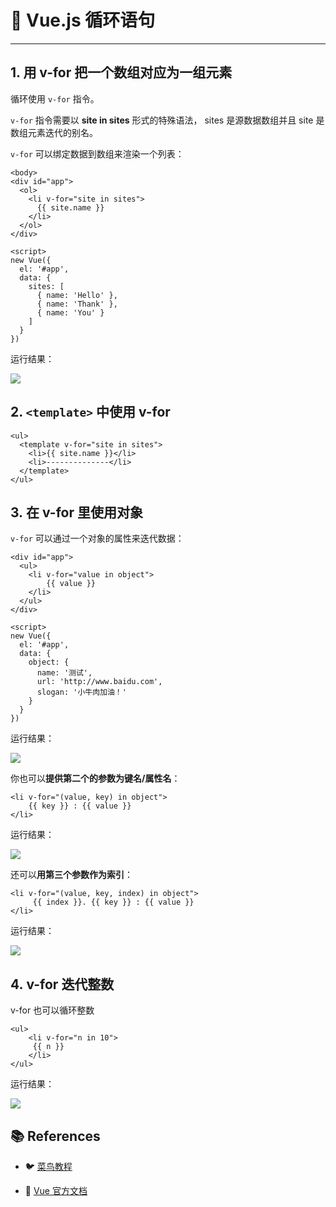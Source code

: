 # 🚢 Vue.js 循环语句

---

## 1. 用 v-for 把一个数组对应为一组元素
循环使用 `v-for` 指令。

`v-for` 指令需要以 **site in sites** 形式的特殊语法， sites 是源数据数组并且 site 是数组元素迭代的别名。

`v-for` 可以绑定数据到数组来渲染一个列表：

```vue
<body>
<div id="app">
  <ol>
    <li v-for="site in sites">
      {{ site.name }}
    </li>
  </ol>
</div>

<script>
new Vue({
  el: '#app',
  data: {
    sites: [
      { name: 'Hello' },
      { name: 'Thank' },
      { name: 'You' }
    ]
  }
})
```
运行结果：

![](https://gitee.com/veal98/images/raw/master/img/20200731215206.png)

## 2. `<template>` 中使用 v-for


```vue
<ul>
  <template v-for="site in sites">
    <li>{{ site.name }}</li>
    <li>--------------</li>
  </template>
</ul>
```
## 3. 在 v-for 里使用对象
`v-for` 可以通过一个对象的属性来迭代数据：

```vue
<div id="app">
  <ul>
    <li v-for="value in object">
    	{{ value }}
    </li>
  </ul>
</div>

<script>
new Vue({
  el: '#app',
  data: {
    object: {
      name: '测试',
      url: 'http://www.baidu.com',
      slogan: '小牛肉加油！'
    }
  }
})
```
运行结果：

![](https://gitee.com/veal98/images/raw/master/img/20200731215245.png)

你也可以**提供第二个的参数为键名/属性名**：

```vue
<li v-for="(value, key) in object">
    {{ key }} : {{ value }}
</li>
```
运行结果：

![](https://gitee.com/veal98/images/raw/master/img/20200731215311.png)

还可以**用第三个参数作为索引**：

```vue
<li v-for="(value, key, index) in object">
     {{ index }}. {{ key }} : {{ value }}
</li>
```
运行结果：

![](https://gitee.com/veal98/images/raw/master/img/20200731215359.png)

## 4. v-for 迭代整数
v-for 也可以循环整数
```vue
<ul>
    <li v-for="n in 10">
     {{ n }}
    </li>
</ul>
```
运行结果：

![](https://gitee.com/veal98/images/raw/master/img/20200731215419.png)

## 📚 References

- 🐦 [菜鸟教程](https://www.runoob.com/vue2)

- 📘 [Vue 官方文档](https://cn.vuejs.org/v2/guide)